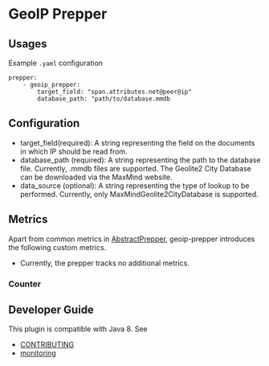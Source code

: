 # GeoIP Prepper


## Usages
Example `.yaml` configuration
```
prepper:
    - geoip_prepper:
        target_field: "span.attributes.net@peer@ip"
        database_path: "path/to/database.mmdb
```

## Configuration
- target_field(required): A string representing the field on the documents in which IP should be read from.
- database_path (required): A string representing the path to the database file. Currently, .mmdb files are supported. The Geolite2 City Database can be downloaded via the MaxMind website.
- data_source (optional): A string representing the type of lookup to be performed. Currently, only MaxMindGeolite2CityDatabase is supported.
## Metrics
Apart from common metrics in [AbstractPrepper](https://github.com/opendistro-for-elasticsearch/data-prepper/blob/main/data-prepper-api/src/main/java/com/amazon/dataprepper/model/prepper/AbstractPrepper.java), geoip-prepper introduces the following custom metrics.
- Currently, the prepper tracks no additional metrics.

<!-- TODO add metrics -->

### Counter


## Developer Guide
This plugin is compatible with Java 8. See
- [CONTRIBUTING](https://github.com/opendistro-for-elasticsearch/data-prepper/blob/main/CONTRIBUTING.md)
- [monitoring](https://github.com/opendistro-for-elasticsearch/data-prepper/blob/main/docs/readme/monitoring.md)
